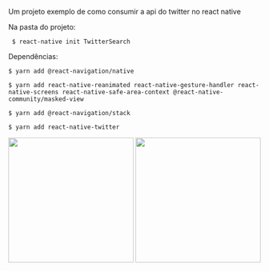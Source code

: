 Um projeto exemplo de como consumir a api do twitter no react native

Na pasta do projeto:

     $ react-native init TwitterSearch
     

Dependências: 
  
    $ yarn add @react-navigation/native 

    $ yarn add react-native-reanimated react-native-gesture-handler react-native-screens react-native-safe-area-context @react-native-community/masked-view  

    $ yarn add @react-navigation/stack
    
    $ yarn add react-native-twitter



<div style={{display: flex, flex-direction: row, justify-content: center, margin-right: 100}}>
     
<img src="https://imgur.com/lnMCBGh" width="250px" >

<img src="https://i.imgur.com/zPSZ3Oy.png" width="250px" >

</div> 

